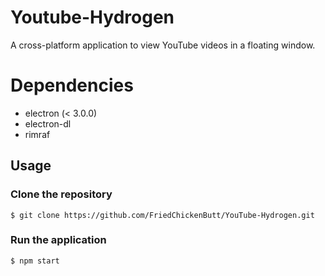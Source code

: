 # Youtube-Hydrogen
A cross-platform application to view YouTube videos in a floating window.

# Dependencies
* electron (< 3.0.0)
* electron-dl
* rimraf

## Usage
### Clone the repository
```
$ git clone https://github.com/FriedChickenButt/YouTube-Hydrogen.git
```
### Run the application
```
$ npm start
```
